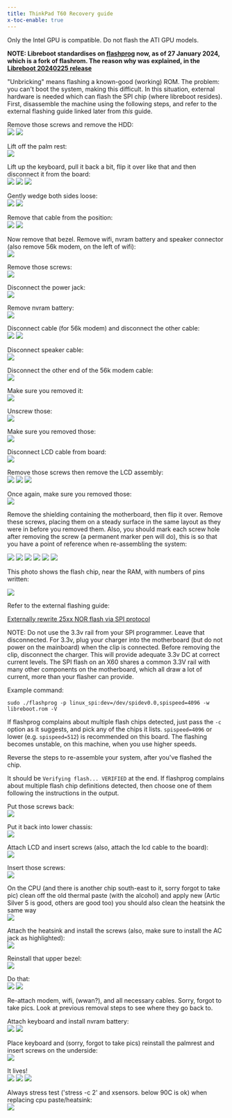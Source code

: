 ```yaml
---
title: ThinkPad T60 Recovery guide
x-toc-enable: true
---
```


Only the Intel GPU is compatible. Do not flash the ATI GPU models.

**NOTE: Libreboot standardises on [flashprog](https://flashprog.org/wiki/Flashprog)
now, as of 27 January 2024, which is a fork of flashrom.
The reason why was explained, in
the [Libreboot 20240225 release](../../news/libreboot20240225.md#flashprog-now-used-instead-of-flashrom)**

"Unbricking" means flashing a known-good (working) ROM. The problem:
you can't boot the system, making this difficult. In this situation,
external hardware is needed which can flash the SPI chip (where libreboot
resides). First, disassemble the machine using the following steps, and refer
to the external flashing guide linked later from *this* guide.

Remove those screws and remove the HDD:\
![](https://av.libreboot.org/t60_dev/0001.JPG) ![](https://av.libreboot.org/t60_dev/0002.JPG)

Lift off the palm rest:\
![](https://av.libreboot.org/t60_dev/0003.JPG)

Lift up the keyboard, pull it back a bit, flip it over like that and
then disconnect it from the board:\
![](https://av.libreboot.org/t60_dev/0004.JPG) ![](https://av.libreboot.org/t60_dev/0005.JPG)
![](https://av.libreboot.org/t60_dev/0006.JPG)

Gently wedge both sides loose:\
![](https://av.libreboot.org/t60_dev/0007.JPG) ![](https://av.libreboot.org/t60_dev/0008.JPG)

Remove that cable from the position:\
![](https://av.libreboot.org/t60_dev/0009.JPG) ![](https://av.libreboot.org/t60_dev/0010.JPG)

Now remove that bezel. Remove wifi, nvram battery and speaker connector
(also remove 56k modem, on the left of wifi):\
![](https://av.libreboot.org/t60_dev/0011.JPG)

Remove those screws:\
![](https://av.libreboot.org/t60_dev/0012.JPG)

Disconnect the power jack:\
![](https://av.libreboot.org/t60_dev/0013.JPG)

Remove nvram battery:\
![](https://av.libreboot.org/t60_dev/0014.JPG)

Disconnect cable (for 56k modem) and disconnect the other cable:\
![](https://av.libreboot.org/t60_dev/0015.JPG) ![](https://av.libreboot.org/t60_dev/0016.JPG)

Disconnect speaker cable:\
![](https://av.libreboot.org/t60_dev/0017.JPG)

Disconnect the other end of the 56k modem cable:\
![](https://av.libreboot.org/t60_dev/0018.JPG)

Make sure you removed it:\
![](https://av.libreboot.org/t60_dev/0019.JPG)

Unscrew those:\
![](https://av.libreboot.org/t60_dev/0020.JPG)

Make sure you removed those:\
![](https://av.libreboot.org/t60_dev/0021.JPG)

Disconnect LCD cable from board:\
![](https://av.libreboot.org/t60_dev/0022.JPG)

Remove those screws then remove the LCD assembly:\
![](https://av.libreboot.org/t60_dev/0023.JPG) ![](https://av.libreboot.org/t60_dev/0024.JPG)
![](https://av.libreboot.org/t60_dev/0025.JPG)

Once again, make sure you removed those:\
![](https://av.libreboot.org/t60_dev/0026.JPG)

Remove the shielding containing the motherboard, then flip it over.
Remove these screws, placing them on a steady surface in the same layout
as they were in before you removed them. Also, you should mark each
screw hole after removing the screw (a permanent marker pen will do),
this is so that you have a point of reference when re-assembling the
system:

![](https://av.libreboot.org/t60_dev/0027.JPG) ![](https://av.libreboot.org/t60_dev/0028.JPG)
![](https://av.libreboot.org/t60_dev/0029.JPG) ![](https://av.libreboot.org/t60_dev/0031.JPG)
![](https://av.libreboot.org/t60_dev/0032.JPG) ![](https://av.libreboot.org/t60_dev/0033.JPG)

This photo shows the flash chip, near the RAM, with numbers of pins written:

![](https://av.libreboot.org/t60_dev/0030.JPG)

Refer to the external flashing guide:

[Externally rewrite 25xx NOR flash via SPI protocol](spi)

NOTE: Do not use the 3.3v rail from your SPI programmer. Leave that disconnected.
For 3.3v, plug your charger into the motherboard (but do not power on the mainboard)
when the clip is connected. Before removing the clip, disconnect the charger.
This will provide adequate 3.3v DC at correct current levels. The SPI flash on an
X60 shares a common 3.3V rail with many other components on the motherboard,
which all draw a lot of current, more than your flasher can provide.

Example command:

	sudo ./flashprog -p linux_spi:dev=/dev/spidev0.0,spispeed=4096 -w libreboot.rom -V

If flashprog complains about multiple flash chips detected, just pass the `-c`
option as it suggests, and pick any of the chips it lists. `spispeed=4096` or
lower (e.g. `spispeed=512`) is recommended on this board. The flashing becomes
unstable, on this machine, when you use higher speeds.

Reverse the steps to re-assemble your system, after you've flashed the chip.

It should be `Verifying flash... VERIFIED` at the end. If flashprog
complains about multiple flash chip definitions detected, then choose
one of them following the instructions in the output.

Put those screws back:\
![](https://av.libreboot.org/t60_dev/0047.JPG)

Put it back into lower chassis:\
![](https://av.libreboot.org/t60_dev/0048.JPG)

Attach LCD and insert screws (also, attach the lcd cable to the board):\
![](https://av.libreboot.org/t60_dev/0049.JPG)

Insert those screws:\
![](https://av.libreboot.org/t60_dev/0050.JPG)

On the CPU (and there is another chip south-east to it, sorry forgot to
take pic) clean off the old thermal paste (with the alcohol) and apply
new (Artic Silver 5 is good, others are good too) you should also clean
the heatsink the same way\
![](https://av.libreboot.org/t60_dev/0051.JPG)

Attach the heatsink and install the screws (also, make sure to install
the AC jack as highlighted):\
![](https://av.libreboot.org/t60_dev/0052.JPG)

Reinstall that upper bezel:\
![](https://av.libreboot.org/t60_dev/0053.JPG)

Do that:\
![](https://av.libreboot.org/t60_dev/0054.JPG) ![](https://av.libreboot.org/t60_dev/0055.JPG)

Re-attach modem, wifi, (wwan?), and all necessary cables. Sorry, forgot
to take pics. Look at previous removal steps to see where they go back
to.

Attach keyboard and install nvram battery:\
![](https://av.libreboot.org/t60_dev/0056.JPG) ![](https://av.libreboot.org/t60_dev/0057.JPG)

Place keyboard and (sorry, forgot to take pics) reinstall the palmrest
and insert screws on the underside:\
![](https://av.libreboot.org/t60_dev/0058.JPG)

It lives!\
![](https://av.libreboot.org/t60_dev/0071.JPG) ![](https://av.libreboot.org/t60_dev/0072.JPG)
![](https://av.libreboot.org/t60_dev/0073.JPG)

Always stress test ('stress -c 2' and xsensors. below 90C is ok) when
replacing cpu paste/heatsink:\
![](https://av.libreboot.org/t60_dev/0074.JPG)
